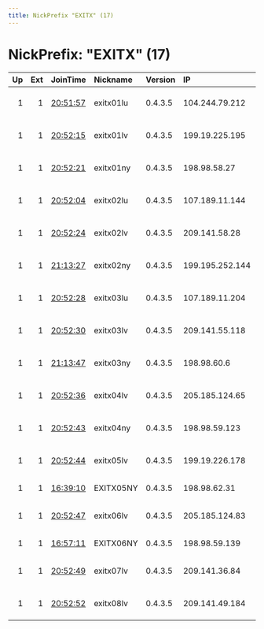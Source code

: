 ```yaml
---
title: NickPrefix "EXITX" (17)
---
```


# NickPrefix: "EXITX" (17)

|   Up |   Ext | JoinTime                                                                                            | Nickname   | Version   | IP              | AS                 | CC   |   ORp |   Dirp | OS    | Contact                    |   eFamMembers |
|-----:|------:|:----------------------------------------------------------------------------------------------------|:-----------|:----------|:----------------|:-------------------|:-----|------:|-------:|:------|:---------------------------|--------------:|
|    1 |     1 | [20:51:57](https://metrics.torproject.org/rs.html#details/731F21D159267971544258A4B35E391252C5D250) | exitx01lu  | 0.4.3.5   | 104.244.79.212  | FranTech Solutions | lu   |  9001 |     80 | Linux | abuse at kronossec dot net |             1 |
|    1 |     1 | [20:52:15](https://metrics.torproject.org/rs.html#details/3CF0EEA2181C65B5D89A862880921B6C9ED75CAE) | exitx01lv  | 0.4.3.5   | 199.19.225.195  | FranTech Solutions | us   |  9001 |     80 | Linux | abuse at kronossec dot net |             1 |
|    1 |     1 | [20:52:21](https://metrics.torproject.org/rs.html#details/3D60E612475054CD3BF2B2B8B8CF307C8D9FC720) | exitx01ny  | 0.4.3.5   | 198.98.58.27    | FranTech Solutions | us   |  9001 |     80 | Linux | abuse at kronossec dot net |             1 |
|    1 |     1 | [20:52:04](https://metrics.torproject.org/rs.html#details/8C3F77BF57B42386245DDC505D101D205D6DEC6E) | exitx02lu  | 0.4.3.5   | 107.189.11.144  | None               | us   |  9001 |     80 | Linux | abuse at kronossec dot net |             1 |
|    1 |     1 | [20:52:24](https://metrics.torproject.org/rs.html#details/F3AAC301DCACE779098FDE475AC864C5B17A3007) | exitx02lv  | 0.4.3.5   | 209.141.58.28   | FranTech Solutions | us   |  9001 |     80 | Linux | abuse at kronossec dot net |             1 |
|    1 |     1 | [21:13:27](https://metrics.torproject.org/rs.html#details/6DD8B93CD0A476EEE021170A391FFF127C662138) | exitx02ny  | 0.4.3.5   | 199.195.252.144 | FranTech Solutions | us   |  9001 |     80 | Linux | abuse at kronossec dot net |             1 |
|    1 |     1 | [20:52:28](https://metrics.torproject.org/rs.html#details/4B52F4B6949AACB39DCB93A55CB42A02BBCCA3FE) | exitx03lu  | 0.4.3.5   | 107.189.11.204  | None               | us   |  9001 |     80 | Linux | abuse at kronossec dot net |             1 |
|    1 |     1 | [20:52:30](https://metrics.torproject.org/rs.html#details/CA999EDF01424EABBC0B746568B313D94793A50D) | exitx03lv  | 0.4.3.5   | 209.141.55.118  | FranTech Solutions | us   |  9001 |     80 | Linux | abuse at kronossec dot net |             1 |
|    1 |     1 | [21:13:47](https://metrics.torproject.org/rs.html#details/BAABF877581B9133FA8EA7E02786E2E4F04B3A52) | exitx03ny  | 0.4.3.5   | 198.98.60.6     | FranTech Solutions | us   |  9001 |     80 | Linux | abuse at kronossec dot net |             1 |
|    1 |     1 | [20:52:36](https://metrics.torproject.org/rs.html#details/5393719DCC93DD8FE52DEB8C58FCE575930D41DF) | exitx04lv  | 0.4.3.5   | 205.185.124.65  | FranTech Solutions | us   |  9001 |     80 | Linux | abuse at kronossec dot net |             1 |
|    1 |     1 | [20:52:43](https://metrics.torproject.org/rs.html#details/B8941C6A988D550E9491B95DF17BF578DCEF160F) | exitx04ny  | 0.4.3.5   | 198.98.59.123   | FranTech Solutions | us   |  9001 |     80 | Linux | abuse at kronossec dot net |             1 |
|    1 |     1 | [20:52:44](https://metrics.torproject.org/rs.html#details/8E28C1EACFA2A64BA34DB8528F95F986E66D418F) | exitx05lv  | 0.4.3.5   | 199.19.226.178  | FranTech Solutions | us   |  9001 |     80 | Linux | abuse at kronossec dot net |             1 |
|    1 |     1 | [16:39:10](https://metrics.torproject.org/rs.html#details/37BE75E6A6E51CD39A9885826F7DCEC26E6EE9EE) | EXITX05NY  | 0.4.3.5   | 198.98.62.31    | FranTech Solutions | us   |  9001 |     80 | Linux | None                       |             1 |
|    1 |     1 | [20:52:47](https://metrics.torproject.org/rs.html#details/E392F87A1149786D3652C38D3F7DD925FE6B0B98) | exitx06lv  | 0.4.3.5   | 205.185.124.83  | FranTech Solutions | us   |  9001 |     80 | Linux | abuse at kronossec dot net |             1 |
|    1 |     1 | [16:57:11](https://metrics.torproject.org/rs.html#details/99E3F8B3103E2366B4D3BFDD202436524CE78252) | EXITX06NY  | 0.4.3.5   | 198.98.59.139   | FranTech Solutions | us   |  9001 |     80 | Linux | None                       |             1 |
|    1 |     1 | [20:52:49](https://metrics.torproject.org/rs.html#details/BF1209DAAE4F04D5D87B3699B87CD614E694FDC0) | exitx07lv  | 0.4.3.5   | 209.141.36.84   | FranTech Solutions | us   |  9001 |     80 | Linux | abuse at kronossec dot net |             1 |
|    1 |     1 | [20:52:52](https://metrics.torproject.org/rs.html#details/B0A574EE6577A25A4E3E4CB3DFF819EFDB1552BF) | exitx08lv  | 0.4.3.5   | 209.141.49.184  | FranTech Solutions | us   |  9001 |     80 | Linux | abuse at kronossec dot net |             1 |
